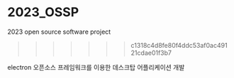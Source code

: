 # 2023_OSSP
2023 open source software project
>>>>>>> c1318c4d8fe80f4ddc53af0ac49121cdae01f3b7

electron 오픈소스 프레임워크를 이용한 데스크탑 어플리케이션 개발
